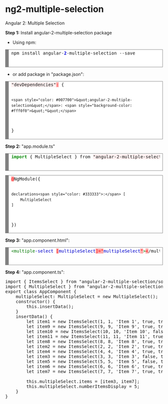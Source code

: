 # ng2-multiple-selection
Angular 2: Multiple Selection

<strong>Step 1:</strong> Install angular-2-multiple-selection package
 - Using npm:
 <!-- HTML generated using hilite.me --><div style="background: #ffffff; overflow:auto;width:auto;border:solid gray;border-width:.1em .1em .1em .8em;padding:.2em .6em;"><pre style="margin: 0; line-height: 125%">npm install angular<span style="color: #333333">-</span><span style="color: #0000DD; font-weight: bold">2</span><span style="color: #333333">-</span>multiple<span style="color: #333333">-</span>selection <span style="color: #333333">--</span>save
</pre></div>
 - or add package in "package.json":
<!-- HTML generated using hilite.me --><div style="background: #ffffff; overflow:auto;width:auto;border:solid gray;border-width:.1em .1em .1em .8em;padding:.2em .6em;"><pre style="margin: 0; line-height: 125%"><span style="background-color: #fff0f0">&quot;devDependencies&quot;</span><span style="color: #FF0000; background-color: #FFAAAA">:</span> {
    <span style="color: #007700">&quot;angular-2-multiple-selection&quot;</span>: <span style="background-color: #fff0f0">&quot;*&quot;</span>
}
</pre></div>

<strong>Step 2:</strong> "app.module.ts"
<!-- HTML generated using hilite.me --><div style="background: #ffffff; overflow:auto;width:auto;border:solid gray;border-width:.1em .1em .1em .8em;padding:.2em .6em;"><pre style="margin: 0; line-height: 125%"><span style="color: #008800; font-weight: bold">import</span> { MultipleSelect } from <span style="background-color: #fff0f0">&quot;angular-2-multiple-selection/multiple-select&quot;</span>;
</pre></div>

<!-- HTML generated using hilite.me --><div style="background: #ffffff; overflow:auto;width:auto;border:solid gray;border-width:.1em .1em .1em .8em;padding:.2em .6em;"><pre style="margin: 0; line-height: 125%"><span style="color: #FF0000; background-color: #FFAAAA">@</span>NgModule({
    declarations<span style="color: #333333">:</span> [
        MultipleSelect
    ]
})
</pre></div>

<strong>Step 3:</strong> "app.component.html":
<!-- HTML generated using hilite.me --><div style="background: #ffffff; overflow:auto;width:auto;border:solid gray;border-width:.1em .1em .1em .8em;padding:.2em .6em;"><pre style="margin: 0; line-height: 125%"><span style="color: #007700">&lt;multiple</span><span style="color: #0000CC">-select</span> <span style="color: #FF0000; background-color: #FFAAAA">[</span><span style="color: #0000CC">multipleSelect</span><span style="color: #FF0000; background-color: #FFAAAA">]=&quot;</span><span style="color: #0000CC">multipleSelect</span><span style="color: #FF0000; background-color: #FFAAAA">&quot;</span><span style="color: #007700">&gt;</span><span style="color: #FF0000; background-color: #FFAAAA">&lt;</span>/multiple-select&gt;
</pre></div>

<strong>Step 4:</strong> "app.component.ts":
<!-- code formatted by http://manoli.net/csharpformat/ -->
<pre class="csharpcode">
import { ItemsSelect } <span class="kwrd">from</span> <span class="str">"angular-2-multiple-selection/sources/models/items-select"</span>;
import { MultipleSelect } <span class="kwrd">from</span> <span class="str">"angular-2-multiple-selection/sources/models/multiple-select"</span>;
export <span class="kwrd">class</span> AppComponent {
    multipleSelect: MultipleSelect = <span class="kwrd">new</span> MultipleSelect();
    constructor() {
        <span class="kwrd">this</span>.insertData();        
    }
    insertData() {
        let item1 = <span class="kwrd">new</span> ItemsSelect(1, 1, <span class="str">'Item 1'</span>, <span class="kwrd">true</span>, <span class="kwrd">true</span>, <span class="kwrd">true</span>, []);
        let item9 = <span class="kwrd">new</span> ItemsSelect(9, 9, <span class="str">'Item 9'</span>, <span class="kwrd">true</span>, <span class="kwrd">true</span>, <span class="kwrd">true</span>, []);
        let item10 = <span class="kwrd">new</span> ItemsSelect(10, 10, <span class="str">'Item 10'</span>, <span class="kwrd">false</span>, <span class="kwrd">true</span>, <span class="kwrd">true</span>, []);
        let item11 = <span class="kwrd">new</span> ItemsSelect(11, 11, <span class="str">'Item 11'</span>, <span class="kwrd">true</span>, <span class="kwrd">true</span>, <span class="kwrd">true</span>, [item9, item10]);
        let item8 = <span class="kwrd">new</span> ItemsSelect(8, 8, <span class="str">'Item 8'</span>, <span class="kwrd">true</span>, <span class="kwrd">true</span>, <span class="kwrd">true</span>, [item11]);
        let item2 = <span class="kwrd">new</span> ItemsSelect(2, 2, <span class="str">'Item 2'</span>, <span class="kwrd">true</span>, <span class="kwrd">true</span>, <span class="kwrd">true</span>, [item1, item8]);
        let item4 = <span class="kwrd">new</span> ItemsSelect(4, 4, <span class="str">'Item 4'</span>, <span class="kwrd">true</span>, <span class="kwrd">true</span>, <span class="kwrd">true</span>, []);
        let item3 = <span class="kwrd">new</span> ItemsSelect(3, 3, <span class="str">'Item 3'</span>, <span class="kwrd">false</span>, <span class="kwrd">true</span>, <span class="kwrd">true</span>, [item2, item4]);
        let item5 = <span class="kwrd">new</span> ItemsSelect(5, 5, <span class="str">'Item 5'</span>, <span class="kwrd">false</span>, <span class="kwrd">true</span>, <span class="kwrd">true</span>, []);
        let item6 = <span class="kwrd">new</span> ItemsSelect(6, 6, <span class="str">'Item 6'</span>, <span class="kwrd">true</span>, <span class="kwrd">true</span>, <span class="kwrd">true</span>, []);
        let item7 = <span class="kwrd">new</span> ItemsSelect(7, 7, <span class="str">'Item 7'</span>, <span class="kwrd">true</span>, <span class="kwrd">true</span>, <span class="kwrd">true</span>, [item5, item6]);

        <span class="kwrd">this</span>.multipleSelect.items = [item3, item7];
        <span class="kwrd">this</span>.multipleSelect.numberItemsDisplay = 5;
    }
}</pre>


